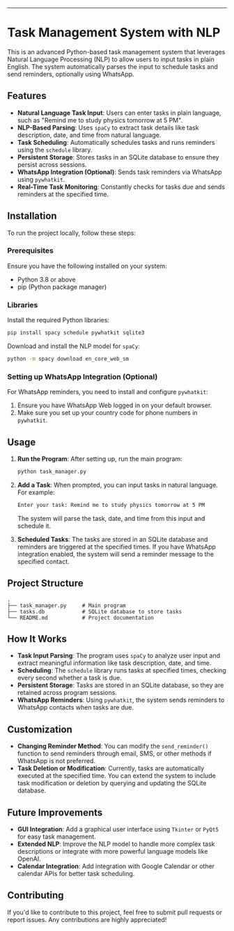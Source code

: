 

---

# Task Management System with NLP

This is an advanced Python-based task management system that leverages Natural Language Processing (NLP) to allow users to input tasks in plain English. The system automatically parses the input to schedule tasks and send reminders, optionally using WhatsApp.

## Features

- **Natural Language Task Input**: Users can enter tasks in plain language, such as "Remind me to study physics tomorrow at 5 PM".
- **NLP-Based Parsing**: Uses `spaCy` to extract task details like task description, date, and time from natural language.
- **Task Scheduling**: Automatically schedules tasks and runs reminders using the `schedule` library.
- **Persistent Storage**: Stores tasks in an SQLite database to ensure they persist across sessions.
- **WhatsApp Integration (Optional)**: Sends task reminders via WhatsApp using `pywhatkit`.
- **Real-Time Task Monitoring**: Constantly checks for tasks due and sends reminders at the specified time.

## Installation

To run the project locally, follow these steps:

### Prerequisites

Ensure you have the following installed on your system:
- Python 3.8 or above
- pip (Python package manager)

### Libraries

Install the required Python libraries:

```bash
pip install spacy schedule pywhatkit sqlite3
```

Download and install the NLP model for `spaCy`:

```bash
python -m spacy download en_core_web_sm
```

### Setting up WhatsApp Integration (Optional)

For WhatsApp reminders, you need to install and configure `pywhatkit`:

1. Ensure you have WhatsApp Web logged in on your default browser.
2. Make sure you set up your country code for phone numbers in `pywhatkit`.

## Usage

1. **Run the Program**:
   After setting up, run the main program:

   ```bash
   python task_manager.py
   ```

2. **Add a Task**:
   When prompted, you can input tasks in natural language. For example:
   ```bash
   Enter your task: Remind me to study physics tomorrow at 5 PM
   ```

   The system will parse the task, date, and time from this input and schedule it.

3. **Scheduled Tasks**:
   The tasks are stored in an SQLite database and reminders are triggered at the specified times. If you have WhatsApp integration enabled, the system will send a reminder message to the specified contact.

## Project Structure

```
.
├── task_manager.py     # Main program
├── tasks.db            # SQLite database to store tasks
└── README.md           # Project documentation
```

## How It Works

- **Task Input Parsing**: The program uses `spaCy` to analyze user input and extract meaningful information like task description, date, and time.
- **Scheduling**: The `schedule` library runs tasks at specified times, checking every second whether a task is due.
- **Persistent Storage**: Tasks are stored in an SQLite database, so they are retained across program sessions.
- **WhatsApp Reminders**: Using `pywhatkit`, the system sends reminders to WhatsApp contacts when tasks are due.

## Customization

- **Changing Reminder Method**: You can modify the `send_reminder()` function to send reminders through email, SMS, or other methods if WhatsApp is not preferred.
- **Task Deletion or Modification**: Currently, tasks are automatically executed at the specified time. You can extend the system to include task modification or deletion by querying and updating the SQLite database.

## Future Improvements

- **GUI Integration**: Add a graphical user interface using `Tkinter` or `PyQt5` for easy task management.
- **Extended NLP**: Improve the NLP model to handle more complex task descriptions or integrate with more powerful language models like OpenAI.
- **Calendar Integration**: Add integration with Google Calendar or other calendar APIs for better task scheduling.

## Contributing

If you'd like to contribute to this project, feel free to submit pull requests or report issues. Any contributions are highly appreciated!
